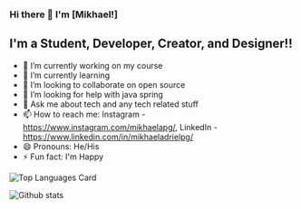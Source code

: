 ### Hi there 👋 I'm [Mikhael!]

## I'm a Student, Developer, Creator, and Designer!!
- 🔭 I’m currently working on my course
- 🌱 I’m currently learning 
- 👯 I’m looking to collaborate on open source
- 🤔 I’m looking for help with java spring
- 💬 Ask me about tech and any tech related stuff
- 📫 How to reach me: Instagram - https://www.instagram.com/mikhaelapg/, LinkedIn - https://www.linkedin.com/in/mikhaeladrielpg/
- 😄 Pronouns: He/His
- ⚡ Fun fact: I'm Happy

![Top Languages Card](https://github-readme-stats.vercel.app/api/top-langs/?username=mikhaelAPG&layout=compact)

![Github stats](https://github-readme-stats.vercel.app/api?username=mikhaelAPG&theme=highcontrast&show_icons=true&count_private=true)

